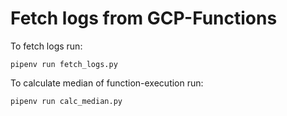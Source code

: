 # Fetch logs from GCP-Functions

To fetch logs run:

`pipenv run fetch_logs.py`

To calculate median of function-execution run:

`pipenv run calc_median.py`
